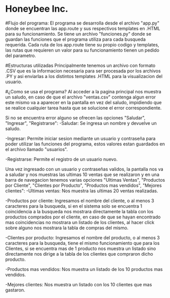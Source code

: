 # Honeybee Inc.

#Flujo del programa:
El programa se desarrolla desde el archivo "app.py" donde se encuentran las app.route y sus respectivos templates en .HTML para su funcionamiento.
Se tiene un archivo "funciones.py" donde se guardan las funciones que el programa utiliza para cada busqueda requerida.
Cada ruta de los app.route tiene su propio codigo y templates, las rutas que requieren un valor para su funcionamiento tienen un pedido del parametro.

#Estructuras utilizadas
Principalmente tenemos un archivo con formato .CSV que es la informacion necesaria para ser procesada por los archivos .PY y asi enviarlas a los distintos templates .HTML para la visualizacion del usuario.

#¿Como se usa el programa?
Al acceder a la pagina principal nos muestra un saludo, en caso de que el archivo "ventas.csv" contenga algun error este mismo va a aparecer en la pantalla en vez del saludo, impidiendo que se realice cualquier tarea hasta que se solucione el error correspondiente.


Si no se encuentra error alguno se ofrecen las opciones "Saludar", "Ingresar", "Registrarse":
-Saludar: Se ingresa un nombre y devuelve un saludo.

-Ingresar: Permite iniciar sesion mediante un usuario y contraseña para poder utilizar las funciones del programa, estos valores estan guardados en el archivo llamado "usuarios".

-Registrarse: Permite el registro de un usuario nuevo.


Una vez ingresado con un usuario y contraseñas validos, la pantalla nos va a saludar y nos muestras las ultimas 10 ventas que se realizaron y en una barra de navegacion tenemos varias opciones "Ultimas Ventas", "Productos por Cliente", "Clientes por Producto", "Productos mas vendidos", "Mejores clientes":
-Ultimas ventas: Nos muestra las ultimas 20 ventas realizadas.

-Productos por cliente: Ingresamos el nombre del cliente, o al menos 3 caracteres para la busqueda, si en el sistema solo se encuentra 1 coincidencia a la busqueda nos mostrara directamente la tabla con los productos comprados por el cliente, en caso de que se hayan encontrado mas coincidencias no mostrara un listado de los clientes, al hacer click sobre alguno nos mostrara la tabla de compras del mismo.

-Clientes por producto: Ingresamos el nombre del producto, o al menos 3 caracteres para la busqueda, tiene el mismo funcionamiento que para los Clientes, si se encuentra mas de 1 producto nos muestra un listado sino directamente nos dirige a la tabla de los clientes que compraron dicho producto.

-Productos mas vendidos: Nos muestra un listado de los 10 productos mas vendidos.

-Mejores clientes: Nos muestra un listado con los 10 clientes que mas gastaron.